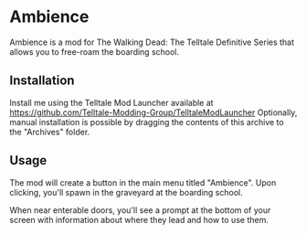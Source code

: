 # Ambience

Ambience is a mod for The Walking Dead: The Telltale Definitive Series that allows you to free-roam the boarding school.

## Installation

Install me using the Telltale Mod Launcher available at https://github.com/Telltale-Modding-Group/TelltaleModLauncher
Optionally, manual installation is possible by dragging the contents of this archive to the "Archives" folder.

## Usage

The mod will create a button in the main menu titled "Ambience".
Upon clicking, you'll spawn in the graveyard at the boarding school.

When near enterable doors, you'll see a prompt at the bottom of your screen with information about where they lead and how to use them.
